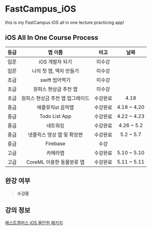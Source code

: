 # FastCampus_iOS
this is my FastCampus iOS all in one lecture practicing app! 

## iOS All In One Course Process

등급 |  앱 이름 | 비고 | 날짜 
:----:|:---------:|:------:|:-----:|
 입문 | iOS 개발자 되기 | 미수강 | 
 입문 | 나의 첫 앱, 액자 만들기 | 미수강 |
 초급 | swift 씹어먹기 | 미수강 |
 초급 | 원피스 현상금 추천 앱  | 미수강|
 초급 | 원피스 현상금 추천 앱 업그레이드 | 수강완료 | 4.18
 중급 | 애플뮤직st 음악앱 | 수강완료 | 4.18 ~ 4.20
 중급 | Todo List App | 수강완료 | 4.22 ~ 4.23
 중급 | 네트워킹 | 수강완료 | 4.26 ~ 5.2 |
 중급 | 넷플릭스 영상 앱 및 확장편 | 수강완료 | 5.2 ~ 5.7
 중급 | Firebase | 수강 |
 고급 | 카메라앱 | 수강완료 | 5.10 ~ 5.10
 고급 | CoreML 이용한 동물분류 앱 | 수강완료 | 5.11 ~ 5.11 

## 완강 여부

> **수강중**

## 강의 정보 

[패스트캠퍼스 iOS 올인원 패키지](https://www.fastcampus.co.kr/dev_online_iosapp)
